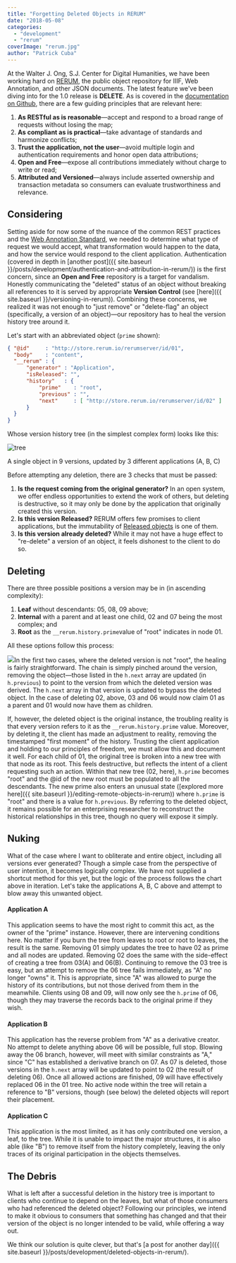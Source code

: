 ```yaml
---
title: "Forgetting Deleted Objects in RERUM"
date: "2018-05-08"
categories: 
  - "development"
  - "rerum"
coverImage: "rerum.jpg"
author: "Patrick Cuba"
---
```


At the Walter J. Ong, S.J. Center for Digital Humanities, we have been working hard on [RERUM](http://rerum.io), the public object repository for IIIF, Web Annotation, and other JSON documents. The latest feature we've been diving into for the 1.0 release is **DELETE**. As is covered in the [documentation on Github](https://github.com/CenterForDigitalHumanities/rerum_server), there are a few guiding principles that are relevant here:

1. **As RESTful as is reasonable**—accept and respond to a broad range of requests without losing the map;
2. **As compliant as is practical**—take advantage of standards and harmonize conflicts;
3. **Trust the application, not the user**—avoid multiple login and authentication requirements and honor open data attributions;
4. **Open and Free**—expose all contributions immediately without charge to write or read;
5. **Attributed and Versioned**—always include asserted ownership and transaction metadata so consumers can evaluate trustworthiness and relevance.

## Considering

Setting aside for now some of the nuance of the common REST practices and the [Web Annotation Standard](https://www.w3.org/TR/annotation-protocol/#delete-an-existing-annotation), we needed to determine what type of request we would accept, what transformation would happen to the data, and how the service would respond to the client application. Authentication (covered in depth in [another post]({{ site.baseurl }}/posts/development/authentication-and-attribution-in-rerum/)) is the first concern, since an **Open and Free** repository is a target for vandalism. Honestly communicating the "deleted" status of an object without breaking all references to it is served by appropriate **Version Control** (see [here]({{ site.baseurl }}/versioning-in-rerum)). Combining these concerns, we realized it was not enough to "just remove" or "delete-flag" an object (specifically, a version of an object)—our repository has to heal the version history tree around it.

Let's start with an abbreviated object (`prime` shown):

```json
{ "@id"     : "http://store.rerum.io/rerumserver/id/01",
  "body"    : "content",
  "__rerum" : {
      "generator" : "Application",
      "isReleased": "",
      "history"   : {
          "prime"    : "root",
          "previous" : "",
          "next"     : [ "http://store.rerum.io/rerumserver/id/02" ]
      }
  }
}
```

Whose version history tree (in the simplest complex form) looks like this:

![tree](https://docs.google.com/drawings/d/e/2PACX-1vS_2dxoljSjZaonajp0d17rjOm6sxDBVTGP1fJrX8RQo9-lGWejAG-sQ2XMrnRMPTSd54L8YTeazGSa/pub?h=300)

A single object in 9 versions, updated by 3 different applications (A, B, C)

Before attempting any deletion, there are 3 checks that must be passed:

1. **Is the request coming from the original generator?** In an open system, we offer endless opportunities to extend the work of others, but deleting is destructive, so it may only be done by the application that originally created this version.
2. **Is this version Released?** RERUM offers few promises to client applications, but the immutability of [Released objects](http://uncited.blogspot.com/2017/03/unpublishing-open-sharing-of-half-baked.html) is one of them.
3. **Is this version already deleted?** While it may not have a huge effect to "re-delete" a version of an object, it feels dishonest to the client to do so.

## Deleting

There are three possible positions a version may be in (in ascending complexity):

1. **Leaf** without descendants: 05, 08, 09 above;
2. **Internal** with a parent and at least one child, 02 and 07 being the most complex; and
3. **Root** as the `__rerum.history.prime`value of "root" indicates in node 01.

All these options follow this process:

![](https://docs.google.com/drawings/d/e/2PACX-1vQP2iO8-4bQkvYOMr8mD07HYHPZ4KwyC4-gYLPjRhLiigalQUn9Bjp14jdYf4kaAwNI94Jwa-VD8GDc/pub?w=906&h=726)In the first two cases, where the deleted version is not "root", the healing is fairly straightforward. The chain is simply pinched around the version, removing the object—those listed in the `h.next` array are updated (in `h.previous`) to point to the version from which the deleted version was derived. The `h.next` array in that version is updated to bypass the deleted object. In the case of deleting 02, above, 03 and 06 would now claim 01 as a parent and 01 would now have them as children.

If, however, the deleted object is the original instance, the troubling reality is that every version refers to it as the `__rerum.history.prime` value. Moreover, by deleting it, the client has made an adjustment to reality, removing the timestamped "first moment" of the history. Trusting the client application and holding to our principles of freedom, we must allow this and document it well. For each child of 01, the original tree is broken into a new tree with that node as its root. This feels destructive, but reflects the intent of a client requesting such an action. Within that new tree (02, here), `h.prime` becomes "root" and the @id of the new root must be populated to all the descendants. The new prime also enters an unusual state ([explored more here]({{ site.baseurl }}/editing-remote-objects-in-rerum)) where `h.prime` is "root" and there is a value for `h.previous`. By referring to the deleted object, it remains possible for an enterprising researcher to reconstruct the historical relationships in this tree, though no query will expose it simply.

## Nuking

What of the case where I want to obliterate and entire object, including all versions ever generated? Though a simple case from the perspective of user intention, it becomes logically complex. We have not supplied a shortcut method for this yet, but the logic of the process follows the chart above in iteration. Let's take the applications A, B, C above and attempt to blow away this unwanted object.

#### Application A

This application seems to have the most right to commit this act, as the owner of the "prime" instance. However, there are intervening conditions here. No matter if you burn the tree from leaves to root or root to leaves, the result is the same. Removing 01 simply updates the tree to have 02 as prime and all nodes are updated. Removing 02 does the same with the side-effect of creating a tree from 03(A) and 06(B). Continuing to remove the 03 tree is easy, but an attempt to remove the 06 tree fails immediately, as "A" no longer "owns" it. This is appropriate, since "A" was allowed to purge the history of its contributions, but not those derived from them in the meanwhile. Clients using 08 and 09, will now only see the `h.prime` of 06, though they may traverse the records back to the original prime if they wish.

#### Application B

This application has the reverse problem from "A" as a derivative creator. No attempt to delete anything above 06 will be possible, full stop. Blowing away the 06 branch, however, will meet with similar constraints as "A," since "C" has established a derivative branch on 07. As 07 is deleted, those versions in the `h.next` array will be updated to point to 02 (the result of deleting 06). Once all allowed actions are finished, 09 will have effectively replaced 06 in the 01 tree. No active node within the tree will retain a reference to "B" versions, though (see below) the deleted objects will report their placement.

#### Application C

This application is the most limited, as it has only contributed one version, a leaf, to the tree. While it is unable to impact the major structures, it is also able (like "B") to remove itself from the history completely, leaving the only traces of its original participation in the objects themselves.

## The Debris

What is left after a successful deletion in the history tree is important to clients who continue to depend on the leaves, but what of those consumers who had referenced the deleted object? Following our principles, we intend to make it obvious to consumers that something has changed and that their version of the object is no longer intended to be valid, while offering a way out.

We think our solution is quite clever, but that's [a post for another day]({{ site.baseurl }}/posts/development/deleted-objects-in-rerum/).
